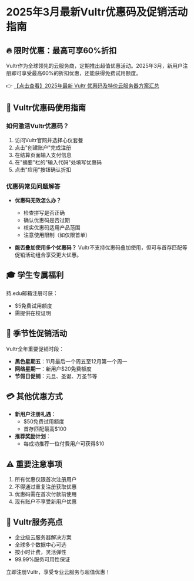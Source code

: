 # 2025年3月最新Vultr优惠码及促销活动指南

## 🔥 限时优惠：最高可享60%折扣

Vultr作为全球领先的云服务商，定期推出超值优惠活动。2025年3月，新用户注册即可享受最高60%的折扣优惠，还能获得免费试用额度。

👉 [【点击查看】2025年最新 Vultr 优惠码及特价云服务器方案汇总](https://bit.ly/VuLtr)

## 📌 Vultr优惠码使用指南

### 如何激活Vultr优惠码？
1. 访问Vultr官网并选择心仪套餐
2. 点击"创建账户"完成注册
3. 在结算页面输入支付信息
4. 在"摘要"栏的"输入代码"处填写优惠码
5. 点击"应用"按钮确认折扣

### 优惠码常见问题解答
- **优惠码无效怎么办？**
  - 检查拼写是否正确
  - 确认优惠码是否过期
  - 核实优惠码适用产品范围
  - 注意使用限制（如仅限首单）

- **能否叠加使用多个优惠码？**
  Vultr不支持优惠码叠加使用，但可与首存匹配等促销活动组合享受更大优惠。

## 🎓 学生专属福利
持.edu邮箱注册可获：
- $5免费试用额度
- 需提供在校证明

## 🛒 季节性促销活动
Vultr全年重要促销时段：
- **黑色星期五**：11月最后一个周五至12月第一个周一
- **网络星期一**：新用户$20免费额度
- **节假日促销**：元旦、圣诞、万圣节等

## 💳 其他优惠方式
- **新用户注册礼遇**：
  - $50免费试用额度
  - 首存匹配最高$100
- **推荐奖励计划**：
  - 每成功推荐一位付费用户可获得$10

## ⚠️ 重要注意事项
1. 所有优惠仅限首次注册用户
2. 不得通过重复注册获取优惠
3. 优惠码需在首次付款前使用
4. 现有账户不享受新用户优惠

## 🌟 Vultr服务亮点
- 企业级云服务器解决方案
- 全球多个数据中心可选
- 按小时计费，灵活弹性
- 99.99%服务可用性保证

立即注册Vultr，享受专业云服务与超值优惠！